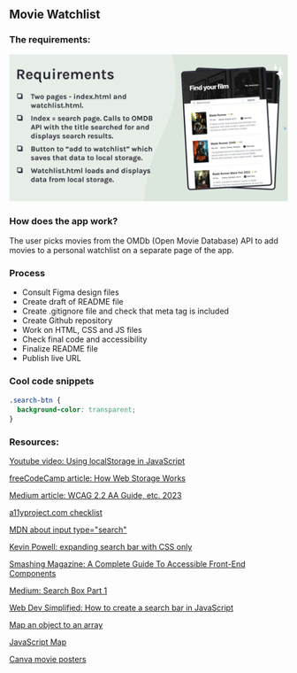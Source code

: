 ## Movie Watchlist

### The requirements:

![screenshot](images/requirements.png)

### How does the app work?

The user picks movies from the OMDb (Open Movie Database) API to add movies to a personal watchlist on a separate page of the app.

### Process

- Consult Figma design files
- Create draft of README file
- Create .gitignore file and check that meta tag is included
- Create Github repository
- Work on HTML, CSS and JS files
- Check final code and accessibility
- Finalize README file
- Publish live URL

### Cool code snippets

```css
.search-btn {
  background-color: transparent;
}
```

### Resources:

[Youtube video: Using localStorage in JavaScript](https://youtu.be/LfeOLVGHiXI?si=vt9pSplpwzLvt1Bs)

[freeCodeCamp article: How Web Storage Works](https://www.freecodecamp.org/news/how-web-storage-works/)

[Medium article: WCAG 2.2 AA Guide, etc. 2023](https://krisrivenburgh.medium.com/wcag-2-2-aa-guide-checklist-for-2021-web-accessibility-66c6fdaea034)

[a11yproject.com checklist](https://www.a11yproject.com/checklist/)

[MDN about input type="search"](https://www.a11yproject.com/checklist/)

[Kevin Powell: expanding search bar with CSS only](https://www.youtube.com/watch?v=DonxmmWW7Tk)

[Smashing Magazine: A Complete Guide To Accessible Front-End Components](https://www.smashingmagazine.com/2021/03/complete-guide-accessible-front-end-components/)

[Medium: Search Box Part 1](https://hecosbornerod.medium.com/search-box-part-1-ecommerce-accessibility-c7e7f0e527a8)

[Web Dev Simplified: How to create a search bar in JavaScript](https://www.youtube.com/watch?v=TlP5WIxVirU)

[Map an object to an array](https://www.30secondsofcode.org/js/s/listify/)

[JavaScript Map](https://www.freecodecamp.org/news/javascript-map-how-to-use-the-js-map-function-array-method/)

[Canva movie posters](https://www.youtube.com/watch?v=wKeFb23KHgw)

